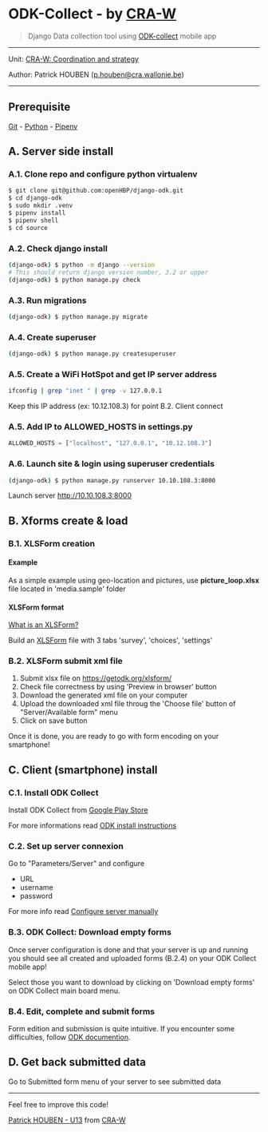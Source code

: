 # ODK-Collect - by [CRA-W](https://www.cra.wallonie.be/en)

> Django Data collection tool using [ODK-collect](https://play.google.com/store/apps/details?id=org.odk.collect.android&hl=en_US&gl=US) mobile app



---

Unit: [CRA-W: Coordination and strategy](https://www.cra.wallonie.be/fr/direction-coordination-et-strategie)

Author: Patrick HOUBEN (p.houben@cra.wallonie.be)

---

## Prerequisite
[Git](https://gitforwindows.org/) - 
[Python](https://www.python.org/downloads/) -
[Pipenv](https://pipenv.pypa.io/en/latest/install/)

## A. Server side install

### A.1. Clone repo and configure python virtualenv
```bash
$ git clone git@github.com:openHBP/django-odk.git
$ cd django-odk
$ sudo mkdir .venv
$ pipenv install
$ pipenv shell
$ cd source
```

### A.2. Check django install
```bash
(django-odk) $ python -m django --version
# This should return django version number, 3.2 or upper
(django-odk) $ python manage.py check
```

### A.3. Run migrations
```bash
(django-odk) $ python manage.py migrate
```

### A.4. Create superuser
```bash
(django-odk) $ python manage.py createsuperuser
```

### A.5. Create a WiFi HotSpot and get IP server address
```bash
ifconfig | grep "inet " | grep -v 127.0.0.1
```
Keep this IP address (ex: 10.12.108.3) for point B.2. Client connect

### A.5. Add IP to ALLOWED_HOSTS in settings.py
```py
ALLOWED_HOSTS = ["localhost", "127.0.0.1", "10.12.108.3"]
```

### A.6. Launch site & login using superuser credentials
```bash
(django-odk) $ python manage.py runserver 10.10.108.3:8000
```

Launch server http://10.10.108.3:8000

## B. Xforms create & load

### B.1. XLSForm creation

#### Example
As a simple example using geo-location and pictures, use **picture_loop.xlsx** file located in 'media.sample' folder

#### XLSForm format
[What is an XLSForm?](https://xlsform.org/en/)

Build an [XLSForm](https://docs.getodk.org/xlsform/) file with 3 tabs 'survey', 'choices', 'settings'

### B.2. XLSForm submit xml file
1. Submit xlsx file on https://getodk.org/xlsform/
2. Check file correctness by using 'Preview in browser' button
3. Download the generated xml file on your computer
4. Upload the downloaded xml file throug the 'Choose file' button of "Server/Available form" menu
5. Click on save button

Once it is done, you are ready to go with form encoding on your smartphone!


## C. Client (smartphone) install

### C.1. Install ODK Collect
Install ODK Collect from [Google Play Store](https://play.google.com/store/apps/details?id=org.odk.collect.android&hl=en_US&gl=US)

For more informations read [ODK install instructions](https://docs.getodk.org/collect-install/#installing-from-google-play-store-recommended)

### C.2. Set up server connexion
Go to "Parameters/Server" and configure
- URL
- username
- password

For more info read [Configure server manually](https://docs.getodk.org/collect-connect/#configure-server-manually)

### B.3. ODK Collect: Download empty forms
Once server configuration is done and that your server is up and running you should see all created and uploaded forms (B.2.4) on your ODK Collect mobile app!

Select those you want to download by clicking on 'Download empty forms' on ODK Collect main board menu.

### B.4. Edit, complete and submit forms
Form edition and submission is quite intuitive. If you encounter some difficulties, follow [ODK documention](https://docs.getodk.org/collect-using/).

## D. Get back submitted data
Go to Submitted form menu of your server to see submitted data


---
Feel free to improve this code!

[Patrick HOUBEN - U13](p.houben@cra.wallonie.be) from [CRA-W](https://www.cra.wallonie.be/fr) 


